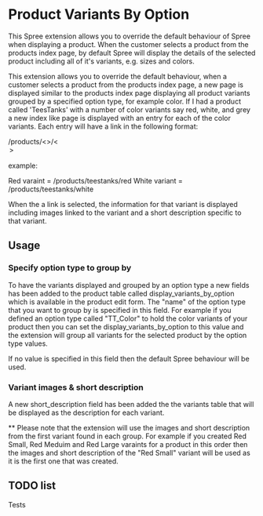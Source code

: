 # Product Variants By Option

This Spree extension allows you to override the default behaviour of Spree when displaying a product.
When the customer selects a product from the products index page, by default Spree will display the details
of the selected product including all of it's variants, e.g. sizes and colors.

This extension allows you to override the default behaviour, when a customer selects a product from the products
index page, a new page is displayed similar to the products index page displaying all product variants
grouped by a specified option type, for example color. If I had a product called 'TeesTanks' with a number of color
variants say red, white, and grey a new index like page is displayed with an entry for each of the color variants. Each
entry will have a link in the following format:

/products/<<product name>>/<<option type value>>

example:

Red varaint = /products/teestanks/red
White variant = /products/teestanks/white

When the a link is selected, the information for that variant is displayed including images linked to the variant
and a short description specific to that variant.

## Usage

### Specify option type to group by

To have the variants displayed and grouped by an option type a new fields has been added to the product table
called display_variants_by_option which is available in the product edit form. The "name" of the option type
that you want to group by is specified in this field. For example if you defined an option type called "TT_Color"
to hold the color variants of your product then you can set the display_variants_by_option to this value and the
extension will group all variants for the selected product by the option type values.

If no value is specified in this field then the default Spree behaviour will be used.

### Variant images & short description

A new short_description field has been added the the variants table that will be displayed as the
description for each variant.

** Please note that the extension will use the images and short description from the first variant found
in each group. For example if you created Red Small, Red Meduim and Red Large varaints for a product in this order
then the images and short description of the "Red Small" variant will be used as it is the first one that was created.

## TODO list

Tests

